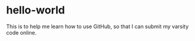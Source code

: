 # hello-world
This is to help me learn how to use GitHub, so that I can submit my varsity code online. 
